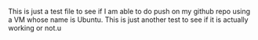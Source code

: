 This is just a test file to see if I am able to do push on my github repo using a VM whose name is Ubuntu. This is just another test to see if it is actually working or not.u
